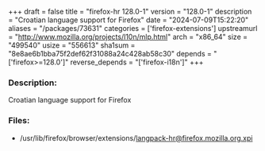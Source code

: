 +++
draft = false
title = "firefox-hr 128.0-1"
version = "128.0-1"
description = "Croatian language support for Firefox"
date = "2024-07-09T15:22:20"
aliases = "/packages/73631"
categories = ['firefox-extensions']
upstreamurl = "http://www.mozilla.org/projects/l10n/mlp.html"
arch = "x86_64"
size = "499540"
usize = "556613"
sha1sum = "8e8ae6b1bba75f2def62f31088a24c428ab58c30"
depends = "['firefox>=128.0']"
reverse_depends = "['firefox-i18n']"
+++
### Description: 
Croatian language support for Firefox

### Files: 
* /usr/lib/firefox/browser/extensions/langpack-hr@firefox.mozilla.org.xpi
